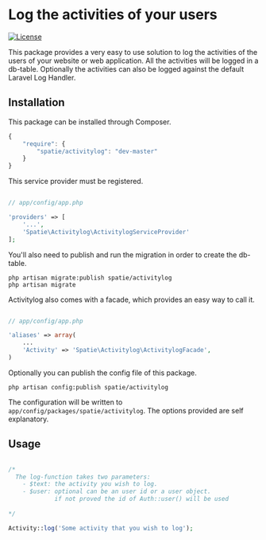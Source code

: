 # Log the activities of your users

[![License](https://poser.pugx.org/spatie/googlesearch/license.png)](https://packagist.org/packages/spatie/googlesearch)

This package provides a very easy to use solution to log the activities of the users of your website or web application. All the activities will be logged in a db-table. Optionally the activities can also be logged against the default Laravel Log Handler.

## Installation

This package can be installed through Composer.
```js
{
    "require": {
		"spatie/activitylog": "dev-master"
	}
}
```

This service provider must be registered.
```php

// app/config/app.php

'providers' => [
    '...',
    'Spatie\Activitylog\ActivitylogServiceProvider'
];
```

You'll also need to publish and run the migration in order to create the db-table.
```
php artisan migrate:publish spatie/activitylog
php artisan migrate 
```

Activitylog also comes with a facade, which provides an easy way to call it.
```php

// app/config/app.php

'aliases' => array(
	...
	'Activity' => 'Spatie\Activitylog\ActivitylogFacade',
)
```

Optionally you can publish the config file of this package.
```
php artisan config:publish spatie/activitylog 
```

The configuration will be written to  ```app/config/packages/spatie/activitylog```. The options provided are self explanatory.


## Usage

```php

/* 
  The log-function takes two parameters:
  	- $text: the activity you wish to log.
  	- $user: optional can be an user id or a user object. 
  	         if not proved the id of Auth::user() will be used
  
*/

Activity::log('Some activity that you wish to log');
